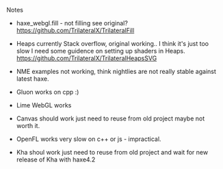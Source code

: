 Notes

- haxe_webgl.fill - not filling see original? https://github.com/TrilateralX/TrilateralFill

- Heaps currently Stack overflow, original working..
  I think it's just too slow I need some guidence on setting up shaders in Heaps.
  https://github.com/TrilateralX/TrilateralHeapsSVG

- NME examples not working, think nightlies are not really stable against latest haxe.

- Gluon works on cpp :)

- Lime WebGL works 

- Canvas should work just need to reuse from old project maybe not worth it.

- OpenFL works very slow on c++ or js - impractical.

- Kha shoul work just need to reuse from old project and wait for new release of Kha with haxe4.2
